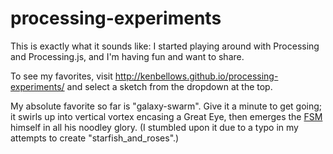 # processing-experiments

This is exactly what it sounds like: I started playing around with Processing and Processing.js, and I'm having fun and want to share.

To see my favorites, visit http://kenbellows.github.io/processing-experiments/ and select a sketch from the dropdown at the top.

My absolute favorite so far is "galaxy-swarm". Give it a minute to get going; it swirls up into vertical vortex encasing a Great Eye, then emerges the [FSM](http://en.wikipedia.org/wiki/Flying_Spaghetti_Monster) himself in all his noodley glory.
(I stumbled upon it due to a typo in my attempts to create "starfish_and_roses".)

